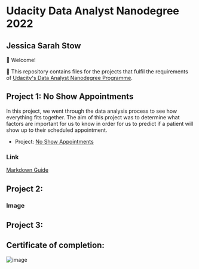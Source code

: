 # Udacity Data Analyst Nanodegree 2022

## Jessica Sarah Stow

 👋 Welcome! 

📍 This repository contains files for the projects that fulfil the requirements of [Udacity's Data Analyst Nanodegree Programme](https://www.udacity.com/course/data-analyst-nanodegree--nd002).

## Project 1: No Show Appointments
In this project, we went through the data analysis process to see how everything fits together. The aim of this project was to determine what factors are important for us to know in order for us to predict if a patient will show up to their scheduled appointment.  
- Project: [No Show Appointments](https://github.com/jessicastow/Udacity-Data-Analyst-Nanodegree-2022/tree/main/Project1)

### Link

[Markdown Guide](https://www.markdownguide.org)


## Project 2:

### Image




## Project 3:


## Certificate of completion: 

![image](https://user-images.githubusercontent.com/56385852/223953112-1f41e8d8-3b7e-45e3-af3b-86efa2396d00.png)
